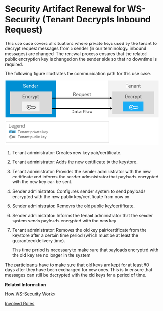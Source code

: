 <!-- loio192762b074da4dacbfa09034790c91a6 -->

# Security Artifact Renewal for WS-Security \(Tenant Decrypts Inbound Request\)

This use case covers all situations where private keys used by the tenant to decrypt request messages from a sender \(in our terminology: inbound messages\) are changed. The renewal process ensures that the related public encryption key is changed on the sender side so that no downtime is required.

The following figure illustrates the communication path for this use case.

![](images/SAP_HCI_Security_Renewal_-_WS_Security_Inbound_Request_Decrypt_e520af0.png)

1.  Tenant administrator: Creates new key pair/certificate.
2.  Tenant administrator: Adds the new certificate to the keystore.
3.  Tenant administrator: Provides the sender administrator with the new certificate and informs the sender administrator that payloads encrypted with the new key can be sent.
4.  Sender administrator: Configures sender system to send payloads encrypted with the new public key/certificate from now on.
5.  Sender administrator: Removes the old public key/certificate.
6.  Sender administrator: Informs the tenant administrator that the sender system sends payloads encrypted with the new key.
7.  Tenant administrator: Removes the old key pair/certificate from the keystore after a certain time period \(which must be at least the guaranteed delivery time\).

    This time period is necessary to make sure that payloads encrypted with the old key are no longer in the system.


The participants have to make sure that old keys are kept for at least 90 days after they have been exchanged for new ones. This is to ensure that messages can still be decrypted with the old keys for a period of time.

**Related Information**  


[How WS-Security Works](how-ws-security-works-2f9a038.md "Messages can be protected according to the WS-Security standard.")

[Involved Roles](involved-roles-3968091.md "The security artifact renewal process requires that different persons perform a sequence of steps in a coordinated way on each side of the communication. The exact sequence depends on the kind of security material which is renewed and on the use case.")

